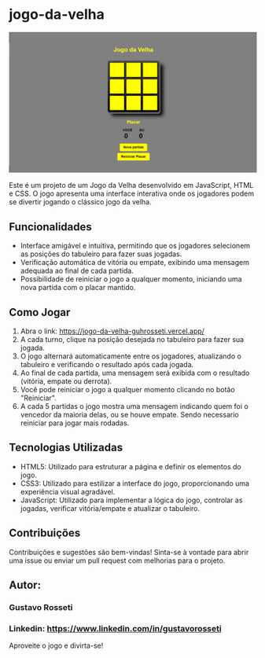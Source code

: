 # jogo-da-velha
![image](https://github.com/Guhrosseti/jogo-da-velha/blob/main/assets/jogo-da-velha.png)

Este é um projeto de um Jogo da Velha desenvolvido em JavaScript, HTML e CSS. O jogo apresenta uma interface interativa onde os jogadores podem se divertir jogando o clássico jogo da velha.

## Funcionalidades

- Interface amigável e intuitiva, permitindo que os jogadores selecionem as posições do tabuleiro para fazer suas jogadas.
- Verificação automática de vitória ou empate, exibindo uma mensagem adequada ao final de cada partida.
- Possibilidade de reiniciar o jogo a qualquer momento, iniciando uma nova partida com o placar mantido.

## Como Jogar

1. Abra o link: https://jogo-da-velha-guhrosseti.vercel.app/
2. A cada turno, clique na posição desejada no tabuleiro para fazer sua jogada.
3. O jogo alternará automaticamente entre os jogadores, atualizando o tabuleiro e verificando o resultado após cada jogada.
4. Ao final de cada partida, uma mensagem será exibida com o resultado (vitória, empate ou derrota).
5. Você pode reiniciar o jogo a qualquer momento clicando no botão "Reiniciar".
6. A cada 5 partidas o jogo mostra uma mensagem indicando quem foi o vencedor da maioria delas, ou se houve empate. Sendo necessario reiniciar para jogar mais rodadas.

## Tecnologias Utilizadas

- HTML5: Utilizado para estruturar a página e definir os elementos do jogo.
- CSS3: Utilizado para estilizar a interface do jogo, proporcionando uma experiência visual agradável.
- JavaScript: Utilizado para implementar a lógica do jogo, controlar as jogadas, verificar vitória/empate e atualizar o tabuleiro.
  
## Contribuições

Contribuições e sugestões são bem-vindas! Sinta-se à vontade para abrir uma issue ou enviar um pull request com melhorias para o projeto.

## Autor:

### Gustavo Rosseti

### Linkedin: https://www.linkedin.com/in/gustavorosseti

Aproveite o jogo e divirta-se!

